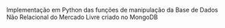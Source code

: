 Implementação em Python das funções de manipulação da Base de Dados Não Relacional do Mercado Livre criado no MongoDB
